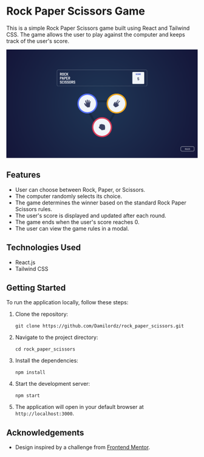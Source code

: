 # Rock Paper Scissors Game

This is a simple Rock Paper Scissors game built using React and Tailwind CSS. The game allows the user to play against the computer and keeps track of the user's score.

![Screenshot](/src/assets/images/screenshot.png)

## Features

- User can choose between Rock, Paper, or Scissors.
- The computer randomly selects its choice.
- The game determines the winner based on the standard Rock Paper Scissors rules.
- The user's score is displayed and updated after each round.
- The game ends when the user's score reaches 0.
- The user can view the game rules in a modal.

## Technologies Used

- React.js
- Tailwind CSS

## Getting Started

To run the application locally, follow these steps:

1. Clone the repository:
   ```
   git clone https://github.com/Damilordz/rock_paper_scissors.git
   ```
2. Navigate to the project directory:
   ```
   cd rock_paper_scissors
   ```
3. Install the dependencies:
   ```
   npm install
   ```
4. Start the development server:
   ```
   npm start
   ```
5. The application will open in your default browser at `http://localhost:3000`.


## Acknowledgements

- Design inspired by a challenge from [Frontend Mentor](https://www.frontendmentor.io/).